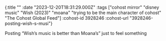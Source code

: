 {:title ""
 :date "2023-12-20T18:31:29.000Z"
 :tags ["cohost mirror" "disney music" "Wish (2023)" "moana" "trying to be the main character of cohost" "The Cohost Global Feed"]
 :cohost-id 3928246
 :cohost-url "3928246-posting-wish-s-musi"}

Posting “Wish’s music is better than Moana’s” just to feel something